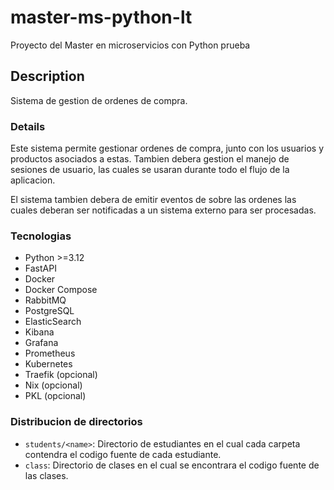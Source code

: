 # master-ms-python-lt

Proyecto del Master en microservicios con Python prueba

## Description

Sistema de gestion de ordenes de compra.

### Details

Este sistema permite gestionar ordenes de compra, junto con los usuarios y productos asociados a estas. Tambien debera
gestion el manejo de sesiones de usuario, las cuales se usaran durante todo el flujo de la aplicacion.

El sistema tambien debera de emitir eventos de sobre las ordenes las cuales deberan ser notificadas a un sistema externo
para ser procesadas.

### Tecnologias

- Python >=3.12
- FastAPI
- Docker
- Docker Compose
- RabbitMQ
- PostgreSQL
- ElasticSearch
- Kibana
- Grafana
- Prometheus
- Kubernetes
- Traefik (opcional)
- Nix (opcional)
- PKL (opcional)

### Distribucion de directorios

- `students/<name>`: Directorio de estudiantes en el cual cada carpeta contendra el codigo fuente de cada estudiante.
- `class`: Directorio de clases en el cual se encontrara el codigo fuente de las clases.
